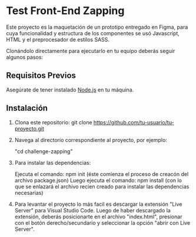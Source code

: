# Test  Front-End Zapping

Este proyecto es la maquetación de un prototipo entregado en Figma, para cuya funcionalidad y estructura de los componentes se usó Javascript, HTML y el preprocesador de estilos SASS.

Clonándolo directamente para ejecutarlo en tu equipo deberás seguir algunos pasos: 

## Requisitos Previos

Asegúrate de tener instalado [Node.js](https://nodejs.org/) en tu máquina.

## Instalación

1. Clona este repositorio: git clone https://github.com/tu-usuario/tu-proyecto.git
2. Navega al directorio correspondiente al proyecto, por ejemplo:

    "cd challenge-zapping"

3. Para instalar las dependencias:

    Ejecuta el comando: npm init (éste comienza el proceso de creacón del archivo package.json)
    Luego ejecuta el comando: npm install (con lo que se enlazará el archivo recien creado para instalar las dependencias necesarias)
   
4. Para levantar el proyecto lo más facil es descargar la extensión "Live Server" para Visual Studio Code. Luego de haber descargado la extensión, deberás posicionarte en el archivo "index.html", presionar con el botón derecho/secundario y seleccionar la opción "abrir con Live Server". 


   

 

   


    
    
 
  
